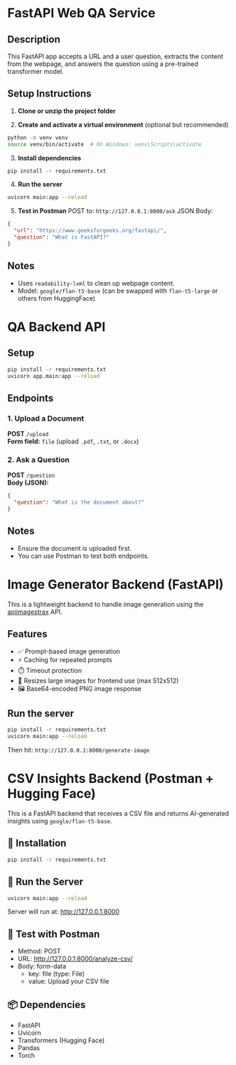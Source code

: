# FastAPI Web QA Service

## Description
This FastAPI app accepts a URL and a user question, extracts the content from the webpage, and answers the question using a pre-trained transformer model.

## Setup Instructions

1. **Clone or unzip the project folder**

2. **Create and activate a virtual environment** (optional but recommended)
```bash
python -m venv venv
source venv/bin/activate  # On Windows: venv\Scripts\activate
```

3. **Install dependencies**
```bash
pip install -r requirements.txt
```

4. **Run the server**
```bash
uvicorn main:app --reload
```

5. **Test in Postman**
POST to: `http://127.0.0.1:8000/ask`
JSON Body:
```json
{
  "url": "https://www.geeksforgeeks.org/fastapi/",
  "question": "What is FastAPI?"
}
```

## Notes
- Uses `readability-lxml` to clean up webpage content.
- Model: `google/flan-t5-base` (can be swapped with `flan-t5-large` or others from HuggingFace)





# QA Backend API

## Setup

```bash
pip install -r requirements.txt
uvicorn app.main:app --reload
```

## Endpoints

### 1. Upload a Document

**POST** `/upload`  
**Form field:** `file` (upload `.pdf`, `.txt`, or `.docx`)

### 2. Ask a Question

**POST** `/question`  
**Body (JSON):**
```json
{
  "question": "What is the document about?"
}
```

## Notes

- Ensure the document is uploaded first.
- You can use Postman to test both endpoints.



# Image Generator Backend (FastAPI)

This is a lightweight backend to handle image generation using the [apiimagestrax](https://apiimagestrax.vercel.app/api/genimage) API.

## Features

- ✅ Prompt-based image generation
- ⚡ Caching for repeated prompts
- ⏱️ Timeout protection
- 📏 Resizes large images for frontend use (max 512x512)
- 🖼️ Base64-encoded PNG image response

## Run the server

```bash
pip install -r requirements.txt
uvicorn main:app --reload
```

Then hit: `http://127.0.0.1:8000/generate-image`



# CSV Insights Backend (Postman + Hugging Face)

This is a FastAPI backend that receives a CSV file and returns AI-generated insights using `google/flan-t5-base`.

## 🔧 Installation

```bash
pip install -r requirements.txt
```

## 🚀 Run the Server

```bash
uvicorn main:app --reload
```

Server will run at: http://127.0.0.1:8000

## 🧪 Test with Postman

- Method: POST
- URL: http://127.0.0.1:8000/analyze-csv/
- Body: form-data
  - key: file (type: File)
  - value: Upload your CSV file

## 📦 Dependencies
- FastAPI
- Uvicorn
- Transformers (Hugging Face)
- Pandas
- Torch
